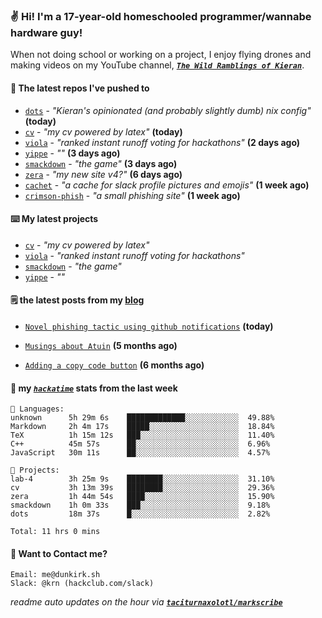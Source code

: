 ### ✌️ Hi! I'm a 17-year-old homeschooled programmer/wannabe hardware guy!

When not doing school or working on a project, I enjoy flying drones and making videos on my YouTube channel, [**_`The Wild Ramblings of Kieran`_**](https://youtube.com/@kieran.rambles).

#### 👷 The latest repos I've pushed to

- [`dots`](https://github.com/taciturnaxolotl/dots) - _"Kieran's opinionated (and probably slightly dumb) nix config"_ **(today)**
- [`cv`](https://github.com/taciturnaxolotl/cv) - _"my cv powered by latex"_ **(today)**
- [`viola`](https://github.com/taciturnaxolotl/viola) - _"ranked instant runoff voting for hackathons"_ **(2 days ago)**
- [`yippe`](https://github.com/taciturnaxolotl/yippe) - _""_ **(3 days ago)**
- [`smackdown`](https://github.com/taciturnaxolotl/smackdown) - _"the game"_ **(3 days ago)**
- [`zera`](https://github.com/taciturnaxolotl/zera) - _"my new site v4?"_ **(6 days ago)**
- [`cachet`](https://github.com/taciturnaxolotl/cachet) - _"a cache for slack profile pictures and emojis"_ **(1 week ago)**
- [`crimson-phish`](https://github.com/taciturnaxolotl/crimson-phish) - _"a small phishing site"_ **(1 week ago)**

#### ⌨️ My latest projects

- [`cv`](https://github.com/taciturnaxolotl/cv) - _"my cv powered by latex"_
- [`viola`](https://github.com/taciturnaxolotl/viola) - _"ranked instant runoff voting for hackathons"_
- [`smackdown`](https://github.com/taciturnaxolotl/smackdown) - _"the game"_
- [`yippe`](https://github.com/taciturnaxolotl/yippe) - _""_

#### 🗒️ the latest posts from my [blog](https://dunkirk.sh)

- [`Novel phishing tactic using github notifications`](https://dunkirk.sh/blog/github-phishing/) **(today)**

- [`Musings about Atuin`](https://dunkirk.sh/blog/atuin/) **(5 months ago)**

- [`Adding a copy code button`](https://dunkirk.sh/blog/adding-a-copy-button/) **(6 months ago)**



#### 📡 my [_`hackatime`_](https://waka.hackclub.com) stats from the last week

```text
💾 Languages:
unknown      5h 29m 6s    █████████████░░░░░░░░░░░░  49.88%
Markdown     2h 4m 17s    █████░░░░░░░░░░░░░░░░░░░░  18.84%
TeX          1h 15m 12s   ███░░░░░░░░░░░░░░░░░░░░░░  11.40%
C++          45m 57s      ██░░░░░░░░░░░░░░░░░░░░░░░  6.96%
JavaScript   30m 11s      ██░░░░░░░░░░░░░░░░░░░░░░░  4.57%

💼 Projects:
lab-4        3h 25m 9s    ████████░░░░░░░░░░░░░░░░░  31.10%
cv           3h 13m 39s   ████████░░░░░░░░░░░░░░░░░  29.36%
zera         1h 44m 54s   ████░░░░░░░░░░░░░░░░░░░░░  15.90%
smackdown    1h 0m 33s    ███░░░░░░░░░░░░░░░░░░░░░░  9.18%
dots         18m 37s      █░░░░░░░░░░░░░░░░░░░░░░░░  2.82%

Total: 11 hrs 0 mins
```

#### 📮 Want to Contact me?

```text
Email: me@dunkirk.sh
Slack: @krn (hackclub.com/slack)
```

_readme auto updates on the hour via [**`taciturnaxolotl/markscribe`**](https://github.com/taciturnaxolotl/markscribe)_
